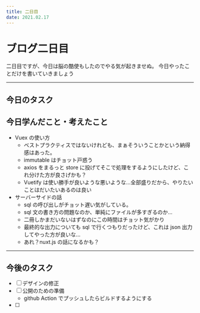 ```yaml
---
title: 二日目
date: 2021.02.17
---
```


# ブログ二日目

二日目ですが、今日は脳の酷使もしたのでやる気が起きませぬ。
今日やったことだけを書いていきましょう

---

## 今日のタスク

## 今日学んだこと・考えたこと

- Vuex の使い方
  - ベストプラクティスではないけれども、まぁそういうことかという納得感はあった。
  - immutable はチョット戸惑う
  - axios をまるっと store に投げてそこで処理をするようにしたけど、これ分けた方が良さげかも？
  - Vuetify は使い勝手が良いような悪いような…全部盛りだから、やりたいことはだいたいあるのは良い
- サーバーサイドの話
  - sql の呼び出しがチョット遅い気がしている。
  - sql 文の書き方の問題なのか、単純にファイルが多すぎるのか…
  - 二冊しかまだいないはずなのにこの時間はチョット気がかり
  - 最終的な出力についても sql で行くつもりだったけど、これは json 出力してやった方が良いな…
  - あれ？nuxt.js の話になるかも？

---

## 今後のタスク

- [ ] デザインの修正
- [ ] 公開のための準備
  - github Action でプッシュしたらビルドするようにする
- [ ]
